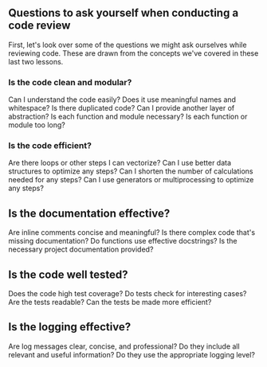 ## Questions to ask yourself when conducting a code review
First, let's look over some of the questions we might ask ourselves while reviewing code. These are drawn from the concepts we've covered in these last two lessons.

### Is the code clean and modular?
Can I understand the code easily?
Does it use meaningful names and whitespace?
Is there duplicated code?
Can I provide another layer of abstraction?
Is each function and module necessary?
Is each function or module too long?

### Is the code efficient?
Are there loops or other steps I can vectorize?
Can I use better data structures to optimize any steps?
Can I shorten the number of calculations needed for any steps?
Can I use generators or multiprocessing to optimize any steps?

## Is the documentation effective?
Are inline comments concise and meaningful?
Is there complex code that's missing documentation?
Do functions use effective docstrings?
Is the necessary project documentation provided?

## Is the code well tested?
Does the code high test coverage?
Do tests check for interesting cases?
Are the tests readable?
Can the tests be made more efficient?

## Is the logging effective?
Are log messages clear, concise, and professional?
Do they include all relevant and useful information?
Do they use the appropriate logging level?